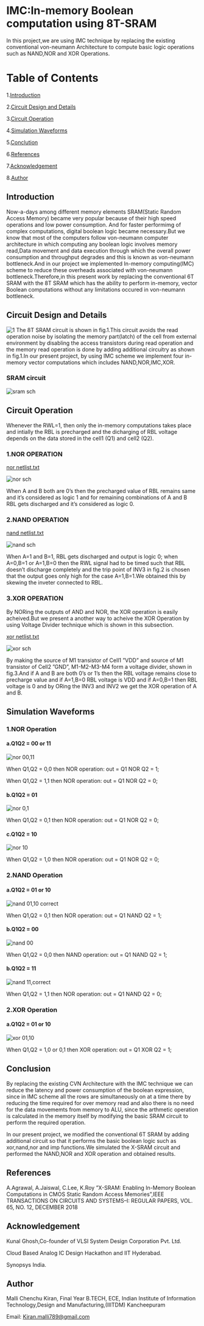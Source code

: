 # IMC:In-memory Boolean computation using 8T-SRAM

In this project,we are using IMC technique by replacing the existing conventional von-neumann Architecture to compute basic logic operations such as NAND,NOR and XOR Operations.

# Table of Contents

1.[Introduction](#Introduction)

2.[Circuit Design and Details](#Circuit-Design-and-Details)

3.[Circuit Operation](#Circuit-Operation)
   
4.[Simulation Waveforms](#Simulation-Waveforms)

5.[Conclution](#Conclution)

6.[References](#References)

7.[Acknowledgement](#Acknowledgement)

8.[Author](#Author)

## Introduction

Now-a-days among different memory elements
SRAM(Static Random Access Memory) became very popular
because of their high speed operations and low power consumption.
And for faster performimg of complex computations,
digital boolean logic became necessary.But we know that most
of the computers follow von-neumann computer architecture in
which computing any boolean logic involves memory read,Data
movement and data execution through which the overall power
consumption and throughput degrades and this is known as
von-neumann bottleneck.And in our project we implemented
In-memory computing(IMC) scheme to reduce these overheads
associated with von-neumann bottleneck.Therefore,in this present
work by replacing the conventional 6T SRAM with the 8T SRAM
which has the ability to perform in-memory, vector Boolean
computations without any limitations occured in von-neumann
bottleneck.

## Circuit Design and Details

![1](https://user-images.githubusercontent.com/99113992/156103652-cac5bf4b-8bd8-4dad-a428-a66f4bd467bb.PNG)
The 8T SRAM circuit is shown in fig.1.This circuit avoids
the read operation noise by isolating the memory part(latch)
of the cell from external environment by disabling the access
transistors during read operation and the memory read
operation is done by adding additional circuitry as shown in
fig.1.In our present project, by using IMC scheme we implement
four in-memory vector computations which includes
NAND,NOR,IMC,XOR.
### SRAM circuit
![sram sch](https://user-images.githubusercontent.com/99113992/156110098-13c60c32-8fe8-47cf-8a2d-17521f8991bc.PNG)

## Circuit Operation

Whenever the RWL=1, then only the in-memory computations
takes place and intially the RBL is precharged and the
dicharging of RBL voltage depends on the data stored in the
cell1 (Q1) and cell2 (Q2).
### 1.NOR OPERATION
[nor netlist.txt](https://github.com/Kiranmalli789/X-SRAM-IMC/files/8159069/nor.netlist.txt)

![nor sch](https://user-images.githubusercontent.com/99113992/156104263-c76ae031-c6b3-4905-9b25-834a731a1afa.PNG)

When A and B both are 0’s then the
precharged value of RBL remains same and it’s considered as
logic 1 and for remaining combinations of A and B RBL gets
discharged and it’s considered as logic 0.

### 2.NAND OPERATION
[nand netlist.txt](https://github.com/Kiranmalli789/X-SRAM-IMC/files/8159059/nand.netlist.txt)

![nand sch](https://user-images.githubusercontent.com/99113992/156104194-a79e34e6-7826-4321-aa10-10e947430a43.PNG)

When A=1 and B=1, RBL gets
discharged and output is logic 0; when A=0,B=1 or A=1,B=0
then the RWL signal had to be timed such that RBL doesn’t
discharge completely and the trip point of INV3 in fig.2 is
chosen that the output goes only high for the case A=1,B=1.We obtained this by skewing the inveter connected to RBL.

### 3.XOR OPERATION
By NORing the outputs of AND and NOR, the XOR operation is easily acheived.But we present a another way to acheive the XOR Operation by using Voltage Divider technique which 
is shown in this subsection.

[xor netlist.txt](https://github.com/Kiranmalli789/X-SRAM-IMC/files/8159085/xor.netlist.txt)

![xor sch](https://user-images.githubusercontent.com/99113992/156104321-7081955b-7346-4b88-b463-dcc32bfdb976.PNG)

By making the source of M1 transistor
of Cell1 ”VDD” and source of M1 transistor of Cell2
”GND”, M1-M2-M3-M4 form a voltage divider, shown in
fig.3.And if A and B are both 0’s or 1’s then the RBL voltage
remains close to precharge value and if A=1,B=0 RBL voltage
is VDD and if A=0,B=1 then RBL voltage is 0 and by ORing
the INV3 and INV2 we get the XOR operation of A and B.

## Simulation Waveforms

### 1.NOR Operation

#### a.Q1Q2 = 00 or 11
![nor 00,11](https://user-images.githubusercontent.com/99113992/156104696-d0e2530e-d8b8-47f2-b9be-a4a49d11de91.PNG)

When Q1,Q2 = 0,0 then NOR operation: out = Q1 NOR Q2 = 1;

When Q1,Q2 = 1,1 then NOR operation: out = Q1 NOR Q2 = 0;
#### b.Q1Q2 = 01
![nor 0,1](https://user-images.githubusercontent.com/99113992/156104741-ba97b459-19ac-462a-9738-2d04379aa1fe.PNG)

When Q1,Q2 = 0,1 then NOR operation: out = Q1 NOR Q2 = 0;
#### c.Q1Q2 = 10
![nor 10](https://user-images.githubusercontent.com/99113992/156104782-5bc95f18-797b-45ca-b7b5-afdcbfee6242.PNG)

When Q1,Q2 = 1,0 then NOR operation: out = Q1 NOR Q2 = 0;
### 2.NAND Operation

#### a.Q1Q2 = 01 or 10
![nand 01,10 correct](https://user-images.githubusercontent.com/99113992/156104403-ca1918e8-ee22-4a5c-90a2-e81b90d91f8e.PNG)

When Q1,Q2 = 0,1 then NOR operation: out = Q1 NAND Q2 = 1;
#### b.Q1Q2 = 00
![nand 00](https://user-images.githubusercontent.com/99113992/156104571-279ffbc9-26f6-4c00-a44f-6481c3a0c66c.PNG)

When Q1,Q2 = 0,0 then NAND operation: out = Q1 NAND Q2 = 1;

#### b.Q1Q2 = 11
![nand 11,correct](https://user-images.githubusercontent.com/99113992/156104642-495e5a95-b8e6-4403-94ff-7cae7b594020.PNG)

When Q1,Q2 = 1,1 then NOR operation: out = Q1 NAND Q2 = 0;

### 2.XOR Operation

#### a.Q1Q2 = 01 or 10
![xor 01,10](https://user-images.githubusercontent.com/99113992/156104886-006d1fc3-dcff-4c2d-b68f-38bc77fd6917.PNG)

When Q1,Q2 = 1,0 or 0,1 then XOR operation: out = Q1 XOR Q2 = 1;

## Conclusion

By replacing the existing CVN Architecture with the IMC technique we can reduce the latency and power consumption of the boolean expression, since in IMC scheme all the rows 
are simultaneously on at a time there by reducing the time required for over memory read and also there is no need for the data movememts from memory to ALU, since the arthmetic 
operation is calculated in the memory itself by modifying the basic SRAM circuit to perform the required operation.

In our present project, we modified the conventional 6T SRAM by adding additional circuit so that it performs the basic boolean logic such as xor,nand,nor and imp functions.We
simulated the X-SRAM circuit and performed the NAND,NOR and XOR operation and obtained results.

## References

A.Agrawal, A.Jaiswal, C.Lee, K.Roy ”X-SRAM: Enabling
In-Memory Boolean Computations in CMOS Static Random
Access Memories”,IEEE TRANSACTIONS ON CIRCUITS
AND SYSTEMS–I: REGULAR PAPERS, VOL. 65, NO. 12,
DECEMBER 2018

## Acknowledgement

Kunal Ghosh,Co-founder of VLSI System Design Corporation Pvt. Ltd.

Cloud Based Analog IC Design Hackathon and IIT Hyderabad.

Synopsys India.

## Author

Malli Chenchu Kiran, Final Year B.TECH, ECE, Indian Institute of Information Technology,Design and Manufacturing,(IIITDM) Kancheepuram

Email: Kiran.malli789@gmail.com

